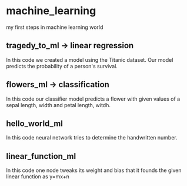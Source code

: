 # machine_learning
my first steps in machine learning world

## tragedy_to_ml -> linear regression
In this code we created a model using the Titanic dataset. Our model predicts the probability of a person's survival.
## flowers_ml -> classification
In this code our classifier model predicts a flower with given values of a sepal length, width and petal length, witdh.
## hello_world_ml
In this code neural network tries to determine the handwritten number.
## linear_function_ml
In this code one node tweaks its weight and bias that it founds the given linear function as y=mx+n 

